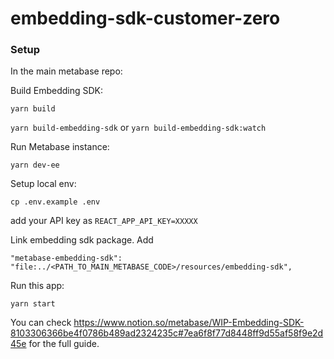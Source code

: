 # embedding-sdk-customer-zero

### Setup

In the main metabase repo:

Build Embedding SDK:

`yarn build`

`yarn build-embedding-sdk` or `yarn build-embedding-sdk:watch`

Run Metabase instance:

`yarn dev-ee` 

Setup local env:

`cp .env.example .env`

add your API key as `REACT_APP_API_KEY=XXXXX`

Link embedding sdk package. Add 
```
"metabase-embedding-sdk": "file:../<PATH_TO_MAIN_METABASE_CODE>/resources/embedding-sdk",
```

Run this app:

`yarn start`  


You can check https://www.notion.so/metabase/WIP-Embedding-SDK-8103306366be4f0786b489ad2324235c#7ea6f8f77d8448ff9d55af58f9e2d45e for the full guide.

